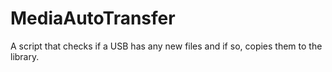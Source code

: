 # MediaAutoTransfer
A script that checks if a USB has any new files and if so, copies them to the library. 
